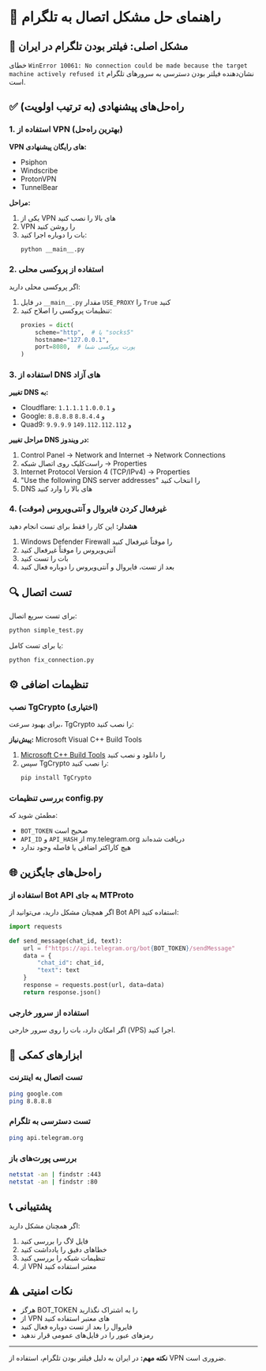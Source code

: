 # 🔧 راهنمای حل مشکل اتصال به تلگرام

## 🚨 مشکل اصلی: فیلتر بودن تلگرام در ایران

خطای `WinError 10061: No connection could be made because the target machine actively refused it` نشان‌دهنده فیلتر بودن دسترسی به سرورهای تلگرام است.

## ✅ راه‌حل‌های پیشنهادی (به ترتیب اولویت)

### 1. استفاده از VPN (بهترین راه‌حل)

**VPN های رایگان پیشنهادی:**
- Psiphon
- Windscribe
- ProtonVPN
- TunnelBear

**مراحل:**
1. یکی از VPN های بالا را نصب کنید
2. VPN را روشن کنید
3. بات را دوباره اجرا کنید:
   ```bash
   python __main__.py
   ```

### 2. استفاده از پروکسی محلی

اگر پروکسی محلی دارید:

1. در فایل `__main__.py` مقدار `USE_PROXY` را `True` کنید
2. تنظیمات پروکسی را اصلاح کنید:
   ```python
   proxies = dict(
       scheme="http",  # یا "socks5"
       hostname="127.0.0.1",
       port=8080,  # پورت پروکسی شما
   )
   ```

### 3. استفاده از DNS های آزاد

**تغییر DNS به:**
- Cloudflare: `1.1.1.1` و `1.0.0.1`
- Google: `8.8.8.8` و `8.8.4.4`
- Quad9: `9.9.9.9` و `149.112.112.112`

**مراحل تغییر DNS در ویندوز:**
1. Control Panel → Network and Internet → Network Connections
2. راست‌کلیک روی اتصال شبکه → Properties
3. Internet Protocol Version 4 (TCP/IPv4) → Properties
4. "Use the following DNS server addresses" را انتخاب کنید
5. DNS های بالا را وارد کنید

### 4. غیرفعال کردن فایروال و آنتی‌ویروس (موقت)

**هشدار:** این کار را فقط برای تست انجام دهید

1. Windows Defender Firewall را موقتاً غیرفعال کنید
2. آنتی‌ویروس را موقتاً غیرفعال کنید
3. بات را تست کنید
4. بعد از تست، فایروال و آنتی‌ویروس را دوباره فعال کنید

## 🔍 تست اتصال

برای تست سریع اتصال:

```bash
python simple_test.py
```

یا برای تست کامل:

```bash
python fix_connection.py
```

## ⚙️ تنظیمات اضافی

### نصب TgCrypto (اختیاری)

برای بهبود سرعت، TgCrypto را نصب کنید:

**پیش‌نیاز:** Microsoft Visual C++ Build Tools

1. [Microsoft C++ Build Tools](https://visualstudio.microsoft.com/visual-cpp-build-tools/) را دانلود و نصب کنید
2. سپس TgCrypto را نصب کنید:
   ```bash
   pip install TgCrypto
   ```

### بررسی تنظیمات config.py

مطمئن شوید که:
- `BOT_TOKEN` صحیح است
- `API_ID` و `API_HASH` از my.telegram.org دریافت شده‌اند
- هیچ کاراکتر اضافی یا فاصله وجود ندارد

## 🌐 راه‌حل‌های جایگزین

### استفاده از Bot API به جای MTProto

اگر همچنان مشکل دارید، می‌توانید از Bot API استفاده کنید:

```python
import requests

def send_message(chat_id, text):
    url = f"https://api.telegram.org/bot{BOT_TOKEN}/sendMessage"
    data = {
        "chat_id": chat_id,
        "text": text
    }
    response = requests.post(url, data=data)
    return response.json()
```

### استفاده از سرور خارجی

اگر امکان دارد، بات را روی سرور خارجی (VPS) اجرا کنید.

## 🔧 ابزارهای کمکی

### تست اتصال به اینترنت

```bash
ping google.com
ping 8.8.8.8
```

### تست دسترسی به تلگرام

```bash
ping api.telegram.org
```

### بررسی پورت‌های باز

```bash
netstat -an | findstr :443
netstat -an | findstr :80
```

## 📞 پشتیبانی

اگر همچنان مشکل دارید:

1. فایل لاگ را بررسی کنید
2. خطاهای دقیق را یادداشت کنید
3. تنظیمات شبکه را بررسی کنید
4. از VPN معتبر استفاده کنید

## ⚠️ نکات امنیتی

- هرگز BOT_TOKEN را به اشتراک نگذارید
- از VPN های معتبر استفاده کنید
- فایروال را بعد از تست دوباره فعال کنید
- رمزهای عبور را در فایل‌های عمومی قرار ندهید

---

**نکته مهم:** در ایران به دلیل فیلتر بودن تلگرام، استفاده از VPN ضروری است.